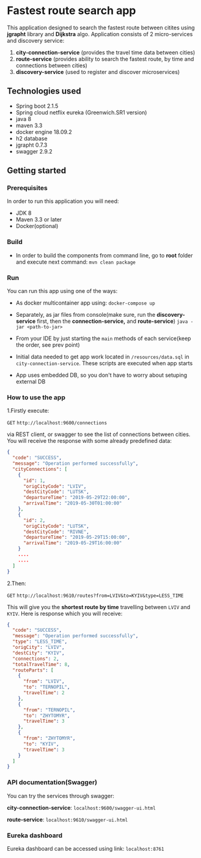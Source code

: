 

# Fastest route search app

This application designed to search the fastest route between citites using **jgrapht** library and **Dijkstra** algo.
Application consists of 2 micro-services and discovery service:

1. **city-connection-service** (provides the travel time data between cities)
2. **route-service** (provides ability to search the fastest route, by time and connections between cities)
3. **discovery-service** (used to register and discover  microservices)


## Technologies used

 - Spring boot 2.1.5
- Spring cloud netflix eureka (Greenwich.SR1 version)
- java 8
- maven 3.3
- docker engine 18.09.2
- h2 database
- jgrapht 0.7.3
- swagger 2.9.2

## Getting started
### Prerequisites
In order to run this application you will need:

- JDK 8
- Maven 3.3 or later	
- Docker(optional)


### Build
 - In order to build the components from command line, go to **root** folder and execute next command:
	`mvn clean package`
	
### Run
You can run this app using one of the ways:
 - As docker multicontainer app using:
   	`docker-compose up` 
   	
 - Separately, as jar files from console(make
   sure, run the **discovery-service** first, then the **connection-service,**
   and **route-service**) 
   `java -jar <path-to-jar>`
 - From your IDE by just  starting the `main` methods of each service(keep the order, see prev point)
 - Initial data needed to get app work located in `/resources/data.sql` in `city-connection-service`. These scripts are executed when app starts
 - App uses embedded DB, so you don't have to worry about setuping external DB
 
### How to use the app
1.Firstly execute:

`GET` `http://localhost:9600/connections` 

via REST client, or swagger to see the list of connections between cities. You will receive the response with some already predefined data:
```json
{
  "code": "SUCCESS",
  "message": "Operation performed successfully",
  "cityConnections": [
    {
      "id": 1,
      "origCityCode": "LVIV",
      "destCityCode": "LUTSK",
      "departureTime": "2019-05-29T22:00:00",
      "arrivalTime": "2019-05-30T01:00:00"
    },
    {
      "id": 2,
      "origCityCode": "LUTSK",
      "destCityCode": "RIVNE",
      "departureTime": "2019-05-29T15:00:00",
      "arrivalTime": "2019-05-29T16:00:00"
    }
	....
	....
  ]
}
```
2.Then:

`GET` `http://localhost:9610/routes?from=LVIV&to=KYIV&type=LESS_TIME`

This will give you the **shortest route by time** travelling between `LVIV` and `KYIV`. Here is response which you will receive:
```json
{
  "code": "SUCCESS",
  "message": "Operation performed successfully",
  "type": "LESS_TIME",
  "origCity": "LVIV",
  "destCity": "KYIV",
  "connections": 2,
  "totalTravelTime": 8,
  "routeParts": [
    {
      "from": "LVIV",
      "to": "TERNOPIL",
      "travelTime": 2
    },
    {
      "from": "TERNOPIL",
      "to": "ZHYTOMYR",
      "travelTime": 3
    },
    {
      "from": "ZHYTOMYR",
      "to": "KYIV",
      "travelTime": 3
    }
  ]
}
```

### API documentation(Swagger)
You can try the services through swagger:

**city-connection-service**: `localhost:9600/swagger-ui.html`

**route-service**: `localhost:9610/swagger-ui.html`

###  Eureka dashboard
Eureka dashboard can be accessed using link:  `localhost:8761`
